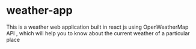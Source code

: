 # weather-app
 This is a weather web application built in react js using OpenWeatherMap API , which will help you to know about the current weather of a particular place
